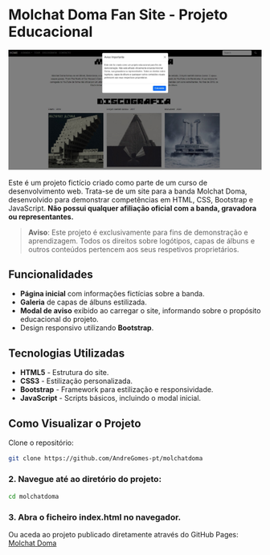 # Molchat Doma Fan Site - Projeto Educacional

![Pré-visualização do Site](html/preview.png)

Este é um projeto fictício criado como parte de um curso de desenvolvimento web. Trata-se de um site para a banda Molchat Doma, desenvolvido para demonstrar competências em HTML, CSS, Bootstrap e JavaScript. **Não possui qualquer afiliação oficial com a banda, gravadora ou representantes.**

> **Aviso**: Este projeto é exclusivamente para fins de demonstração e aprendizagem. Todos os direitos sobre logótipos, capas de álbuns e outros conteúdos pertencem aos seus respetivos proprietários.

## Funcionalidades

- **Página inicial** com informações fictícias sobre a banda.  
- **Galeria** de capas de álbuns estilizada.  
- **Modal de aviso** exibido ao carregar o site, informando sobre o propósito educacional do projeto.  
- Design responsivo utilizando **Bootstrap**.

## Tecnologias Utilizadas

- **HTML5** - Estrutura do site.  
- **CSS3** - Estilização personalizada.  
- **Bootstrap** - Framework para estilização e responsividade.  
- **JavaScript** - Scripts básicos, incluindo o modal inicial.

## Como Visualizar o Projeto

Clone o repositório:
```bash
git clone https://github.com/AndreGomes-pt/molchatdoma
   ``` 
 ### 2. Navegue até ao diretório do projeto:
   ```bash
   cd molchatdoma
   ```
 ### 3. Abra o ficheiro index.html no navegador.
 Ou aceda ao projeto publicado diretamente através do GitHub Pages: [Molchat Doma](https://github.com/AndreGomes-pt/molchatdoma/)

